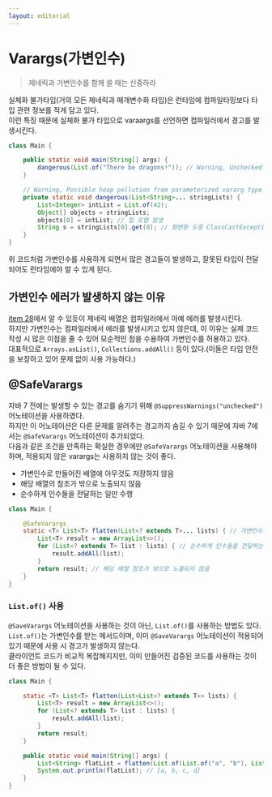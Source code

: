 ```yaml
---
layout: editorial
---
```


# Varargs(가변인수)

> 제네릭과 가변인수를 함께 쓸 때는 신중하라

실체화 불가타입(거의 모든 제네릭과 매개변수화 타입)은 런타임에 컴파일타밍보다 타입 관련 정보를 적게 담고 있다.  
이런 특징 때문에 실체화 불가 타입으로 varaargs를 선언하면 컴파일러에서 경고를 발생시킨다.

```java
class Main {

    public static void main(String[] args) {
        dangerous(List.of("There be dragons!")); // Warning, Unchecked generics array creation for varargs parameter 
    }

    // Warning, Possible heap pollution from parameterized vararg type
    private static void dangerous(List<String>... stringLists) {
        List<Integer> intList = List.of(42);
        Object[] objects = stringLists;
        objects[0] = intList; // 힙 오염 발생
        String s = stringLists[0].get(0); // 형변환 도중 ClassCastException 발생
    }
}
```

위 코드처럼 가변인수를 사용하게 되면서 많은 경고들이 발생하고, 잘못된 타입이 전달되어도 런타임에야 알 수 있게 된다.

## 가변인수 에러가 발생하지 않는 이유

[item 28](item28.md)에서 알 수 있듯이 제네릭 배열은 컴파일러에서 아예 에러를 발생시킨다.  
하지만 가변인수는 컴파일러에서 에러를 발생시키고 있지 않은데, 이 이유는 실제 코드 작성 시 많은 이점을 줄 수 있어 모순적인 점을 수용하여 가변인수를 허용하고 있다.  
대표적으로 `Arrays.asList()`, `Collections.addAll()` 등이 있다.(이들은 타입 안전을 보장하고 있어 문제 없이 사용 가능하다.)

## @SafeVarargs

자바 7 전에는 발생할 수 있는 경고를 숨기기 위해 `@SuppressWarnings("unchecked")` 어노테이션을 사용하였다.  
하지만 이 어노테이션은 다른 문제를 알려주는 경고까지 숨길 수 있기 때문에 자바 7에서는 `@SafeVarargs` 어노테이션이 추가되었다.  
다음과 같은 조건을 만족하는 확실한 경우에만 `@SafeVarargs` 어노테이션을 사용해야 하며, 적용되지 않은 varargs는 사용하지 않는 것이 좋다.

- 가변인수로 만들어진 배열에 아무것도 저장하지 않음
- 해당 배열의 참조가 밖으로 노출되지 않음
- 순수하게 인수들을 전달하는 일만 수행

```java
class Main {

    @SafeVarargs
    static <T> List<T> flatten(List<? extends T>... lists) { // 가변인수로 만들어진 배열에 아무것도 저장하지 않음
        List<T> result = new ArrayList<>();
        for (List<? extends T> list : lists) { // 순수하게 인수들을 전달하는 일만 수행
            result.addAll(list);
        }
        return result; // 해당 배열 참조가 밖으로 노출되지 않음
    }
}
```

### `List.of()` 사용

`@SaveVarargs` 어노테이션을 사용하는 것이 아닌, `List.of()`를 사용하는 방법도 있다.  
`List.of()`는 가변인수를 받는 메서드이며, 이미 `@SaveVarargs` 어노테이션이 적용되어 있기 때문에 사용 시 경고가 발생하지 않는다.  
클라이언트 코드가 비교적 복잡해지지만, 이미 만들어진 검증된 코드를 사용하는 것이 더 좋은 방법이 될 수 있다.

```java
class Main {

    static <T> List<T> flatten(List<List<? extends T>> lists) {
        List<T> result = new ArrayList<>();
        for (List<? extends T> list : lists) {
            result.addAll(list);
        }
        return result;
    }

    public static void main(String[] args) {
        List<String> flatList = flatten(List.of(List.of("a", "b"), List.of("c", "d")));
        System.out.println(flatList); // [a, b, c, d]
    }
}
```

